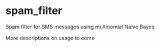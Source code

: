 # spam_filter
Spam filter for SMS messages using multinomial Naive Bayes 

More descriptions on usage to come 
